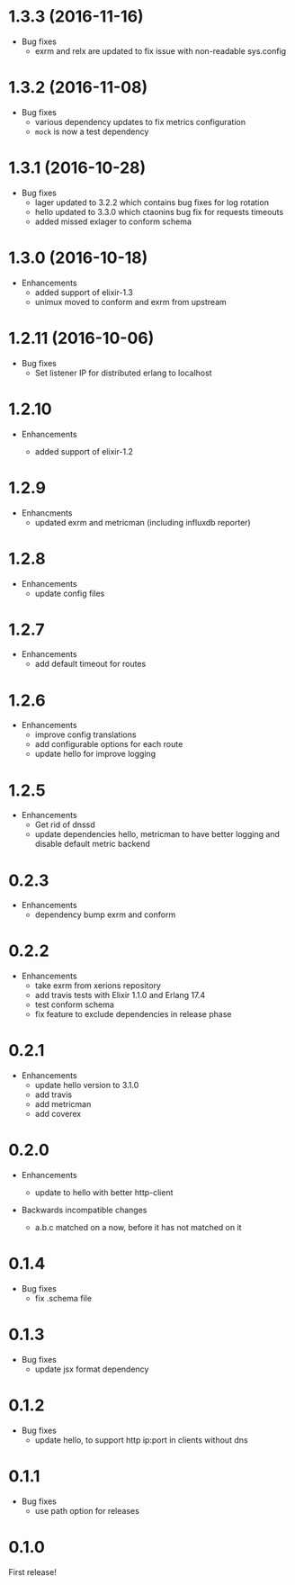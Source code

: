 # 1.3.3 (2016-11-16)

* Bug fixes
    * exrm and relx are updated to fix issue with non-readable sys.config

# 1.3.2 (2016-11-08)

* Bug fixes
    * various dependency updates to fix metrics configuration
    * `mock` is now a test dependency

# 1.3.1 (2016-10-28)

* Bug fixes
    * lager updated to 3.2.2 which contains bug fixes for log rotation
    * hello updated to 3.3.0 which ctaonins bug fix for requests timeouts
    * added missed exlager to conform schema

# 1.3.0 (2016-10-18)

* Enhancements
  * added support of elixir-1.3
  * unimux moved to conform and exrm from upstream

# 1.2.11 (2016-10-06)

* Bug fixes
  * Set listener IP for distributed erlang to localhost

# 1.2.10

* Enhancements

  * added support of elixir-1.2

# 1.2.9

* Enhancments
  * updated exrm and metricman (including influxdb reporter)

# 1.2.8

* Enhancements
  * update config files

# 1.2.7

* Enhancements
  * add default timeout for routes

# 1.2.6

* Enhancements
  * improve config translations
  * add configurable options for each route
  * update hello for improve logging

# 1.2.5

* Enhancements
  * Get rid of dnssd
  * update dependencies hello, metricman to have better logging and disable default metric backend

# 0.2.3

* Enhancements
  * dependency bump exrm and conform

# 0.2.2

* Enhancements
  * take exrm from xerions repository
  * add travis tests with Elixir 1.1.0 and Erlang 17.4
  * test conform schema
  * fix feature to exclude dependencies in release phase

# 0.2.1

* Enhancements
  * update hello version to 3.1.0
  * add travis
  * add metricman
  * add coverex

# 0.2.0

* Enhancements
  * update to hello with better http-client

* Backwards incompatible changes
  * a.b.c matched on a now, before it has not matched on it

# 0.1.4

* Bug fixes
  * fix .schema file

# 0.1.3

* Bug fixes
  * update jsx format dependency

# 0.1.2

* Bug fixes
  * update hello, to support http ip:port in clients without dns

# 0.1.1

* Bug fixes
  * use path option for releases

# 0.1.0

First release!
